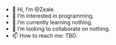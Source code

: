 - 👋 Hi, I’m @Zeale.
- 👀 I’m interested in programming.
- 🌱 I’m currently learning nothing.
- 💞️ I’m looking to collaborate on nothing.
- 📫 How to reach me: TBD.

<!---
Zeale/Zeale is a ✨ special ✨ repository because its `README.md` (this file) appears on your GitHub profile.
You can click the Preview link to take a look at your changes.
--->
